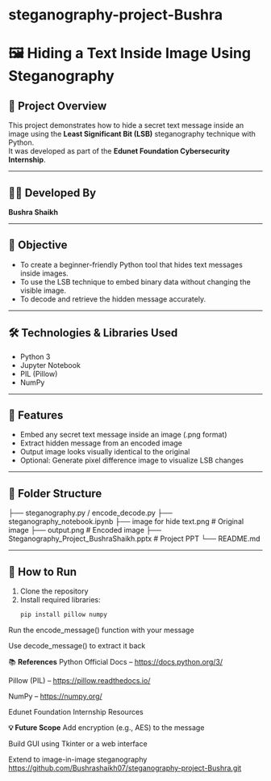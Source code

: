# steganography-project-Bushra
# 🖼️ Hiding a Text Inside Image Using Steganography

## 🔐 Project Overview
This project demonstrates how to hide a secret text message inside an image using the **Least Significant Bit (LSB)** steganography technique with Python.  
It was developed as part of the **Edunet Foundation Cybersecurity Internship**.

---

## 👩‍💻 Developed By
**Bushra Shaikh** 

---

## 🧠 Objective
- To create a beginner-friendly Python tool that hides text messages inside images.
- To use the LSB technique to embed binary data without changing the visible image.
- To decode and retrieve the hidden message accurately.

---

## 🛠️ Technologies & Libraries Used
- Python 3  
- Jupyter Notebook  
- PIL (Pillow)  
- NumPy  

---

## 🚀 Features
- Embed any secret text message inside an image (.png format)
- Extract hidden message from an encoded image
- Output image looks visually identical to the original
- Optional: Generate pixel difference image to visualize LSB changes

---

## 📁 Folder Structure
├── steganography.py / encode_decode.py 
├── steganography_notebook.ipynb 
├── image for hide text.png # Original image
├── output.png # Encoded image
├── Steganography_Project_BushraShaikh.pptx # Project PPT
└── README.md

---

## 📌 How to Run
1. Clone the repository
2. Install required libraries:
   ```bash
   pip install pillow numpy

Run the encode_message() function with your message

Use decode_message() to extract it back

📚 **References**
Python Official Docs – https://docs.python.org/3/

Pillow (PIL) – https://pillow.readthedocs.io/

NumPy – https://numpy.org/

Edunet Foundation Internship Resources

**💡 Future Scope**
Add encryption (e.g., AES) to the message

Build GUI using Tkinter or a web interface

Extend to image-in-image steganography
https://github.com/Bushrashaikh07/steganography-project-Bushra.git
